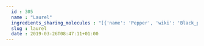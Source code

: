 ```yaml
---
  id : 305
  name : "Laurel"
  ingredients_sharing_molecules : "[{'name': 'Pepper', 'wiki': 'Black_pepper', 'id': 339, 'category': 'Spice', 'common_molecules': [89594, 6549, 5280443, 10582, 10364, 7460, 102667, 6054, 17100, 5280598, 527, 15094, 9064, 8094, 638278, 6072, 637775, 5363388, 644104, 12388, 5280511, 650, 7461, 5367719, 13144, 442355, 441005, 4788, 159055, 26049, 6986, 247, 61020, 8452, 62367, 6918391, 11142, 853433, 638011, 1889, 15394, 5280445, 637566, 240, 33931, 7462, 637563, 5365811, 522266, 8130, 798, 6569, 2758, 5281515, 64685, 7284, 6432404, 440917, 6561, 10430, 8294, 441484, 22311, 93081, 107971, 5284639, 10448, 3473, 8748, 11463, 338, 7288, 8723, 6508206, 92116, 8815, 11552, 79803, 11744854, 1549025, 6050, 6654, 5280804, 7463, 17868, 3314, 7439, 5318042, 637542, 31260, 2345, 5280863, 442501, 784, 442009, 8082, 439341, 7150, 5280343, 1549026, 126, 998, 7847, 8141, 445070, 768, 519361, 18818, 323, 11230, 1183, 6428458, 1110, 9862, 5281553, 5281708, 637511, 31253, 5320250, 5284503, 802, 111037, 72, 61503, 61130, 643941, 999, 439246, 244, 8768, 10393, 26447, 439263, 1130, 107152, 454, 86609, 107, 878, 7136, 444539, 5372954, 7127, 14896, 18635, 7858, 6989, 6616, 8857, 5315892, 403919, 11509, 180, 6184, 643779, 6251, 439533, 11128, 7654]}, {'name': 'Basil', 'wiki': 'Basil', 'id': 250, 'category': 'Herb', 'common_molecules': [89594, 6549, 5280443, 5280598, 10364, 6054, 7284, 527, 15094, 8094, 638278, 6072, 637775, 5363388, 644104, 5280511, 650, 7461, 5367719, 13144, 442355, 441005, 4788, 159055, 26049, 6986, 247, 61020, 8452, 62367, 6918391, 853433, 638011, 1889, 15394, 5280445, 637566, 240, 33931, 7462, 637563, 5365811, 5281167, 522266, 7991, 8130, 798, 6569, 2758, 5281515, 64685, 6432404, 443158, 6561, 12306047, 6448, 637542, 441484, 22311, 93081, 91457, 107971, 5284639, 10448, 11463, 338, 7288, 8723, 6508206, 8294, 8815, 11552, 79803, 11744854, 1549025, 6050, 6654, 5280804, 7463, 3314, 7439, 5318042, 31260, 2345, 5280863, 442501, 784, 10393, 439341, 7150, 5280343, 1549026, 126, 998, 7847, 445070, 768, 519361, 18818, 323, 11230, 1183, 6428458, 1110, 9862, 5281553, 5281708, 637511, 18554, 31253, 5320250, 5284503, 802, 111037, 72, 61503, 643941, 999, 439246, 244, 8768, 26447, 439263, 1130, 107152, 454, 86609, 643820, 67179, 878, 444539, 7127, 7778, 14896, 18635, 7858, 6989, 6616, 8857, 5315892, 403919, 11509, 12306048, 180, 6184, 643779, 107, 6251, 439533, 11128, 7654]}, {'name': 'Ginger', 'wiki': 'Ginger', 'id': 333, 'category': 'Spice', 'common_molecules': [89594, 6549, 5280443, 10582, 10364, 7460, 102667, 6054, 17100, 5280598, 527, 15094, 9064, 8094, 638278, 6072, 637775, 5363388, 644104, 5280511, 650, 7461, 5367719, 13144, 442355, 441005, 4788, 159055, 26049, 6986, 247, 61020, 10819, 8452, 62367, 6918391, 11142, 853433, 6560, 638011, 1889, 15394, 5280445, 637566, 240, 33931, 7462, 637563, 5365811, 8130, 798, 6569, 2758, 64685, 7284, 6432404, 440917, 6561, 12306047, 6448, 637542, 441484, 22311, 91457, 107971, 5284639, 10448, 3473, 8748, 11463, 338, 7288, 8723, 6508206, 8815, 11552, 79803, 1110, 1549025, 6050, 6654, 7463, 5318042, 31260, 2345, 5280863, 442501, 784, 442009, 439341, 7150, 5280343, 1549026, 126, 998, 7847, 8141, 445070, 91354, 768, 519361, 18818, 323, 11230, 1183, 5281515, 9862, 5281708, 637511, 31253, 5284503, 802, 111037, 72, 61503, 61130, 643941, 999, 439246, 244, 8768, 10393, 26447, 439263, 1130, 454, 86609, 643820, 107, 12020, 878, 7136, 444539, 14896, 18635, 7858, 6989, 6616, 8857, 5315892, 403919, 11509, 12306048, 180, 6184, 643779, 6251, 439533, 11128, 7654]}, {'name': 'Rosemary', 'wiki': 'Rosemary', 'id': 264, 'category': 'Herb', 'common_molecules': [89594, 6549, 5280443, 10582, 10364, 7460, 102667, 6054, 17100, 1140, 527, 15094, 9064, 8094, 638278, 6072, 5280598, 637775, 5363388, 644104, 5280511, 650, 7461, 5367719, 13144, 442355, 441005, 4788, 159055, 26049, 61020, 247, 8452, 62367, 6918391, 11142, 853433, 638011, 1889, 15394, 5280445, 637566, 240, 33931, 7462, 444539, 5365811, 8130, 798, 6569, 2758, 5281515, 64685, 7284, 6432404, 440917, 443158, 6561, 10430, 12306047, 6448, 637542, 441484, 22311, 107971, 5284639, 10448, 8748, 11463, 338, 7288, 7463, 6508206, 8294, 11552, 79803, 11744854, 6050, 6654, 6986, 17868, 7439, 5318042, 31260, 2345, 5280863, 442501, 784, 442009, 439341, 7150, 5280343, 1549026, 126, 7654, 7847, 445070, 91354, 768, 18818, 323, 11230, 1183, 1110, 9862, 5281553, 5281708, 637511, 31253, 5320250, 5284503, 802, 111037, 72, 61503, 643941, 999, 439246, 244, 8768, 10393, 26447, 439263, 1130, 454, 643820, 107, 878, 637563, 7127, 8063, 14896, 18635, 8038, 7858, 6989, 6616, 8857, 5315892, 403919, 11509, 180, 8723, 6184, 643779, 6251, 439533, 11128, 998]}, {'name': 'Oregano', 'wiki': 'Oregano', 'id': 337, 'category': 'Spice', 'common_molecules': [89594, 6549, 5280443, 5280598, 10364, 7460, 6054, 17100, 7284, 527, 15094, 8094, 638278, 6072, 637775, 5363388, 644104, 5280511, 650, 7461, 5367719, 13144, 442355, 441005, 4788, 159055, 26049, 6986, 247, 61020, 8452, 62367, 6918391, 11142, 853433, 638011, 1889, 15394, 5280445, 637566, 11230, 240, 33931, 7462, 14257, 444539, 5365811, 522266, 8130, 798, 6569, 5281168, 2758, 5281515, 64685, 21159022, 6432404, 6561, 12306047, 6448, 637542, 441484, 22311, 93081, 91457, 107971, 5284639, 10448, 11463, 338, 7288, 8723, 6508206, 8294, 8815, 11552, 79803, 11744854, 1549025, 6050, 6654, 7463, 17868, 7439, 5318042, 31260, 2345, 5280863, 442501, 784, 10393, 439341, 7150, 5280343, 1549026, 126, 998, 7847, 8141, 445070, 91354, 768, 18818, 323, 8158, 1183, 15600, 1110, 9862, 5281553, 5281708, 637511, 31253, 5320250, 5284503, 802, 111037, 72, 61503, 643941, 999, 439246, 244, 8768, 26447, 439263, 1130, 454, 643820, 107, 878, 637563, 5372954, 14896, 18635, 7858, 6989, 6616, 8857, 5315892, 403919, 11509, 180, 6184, 643779, 6251, 439533, 11128, 7654]}]"
  slug : laurel
  date : 2019-03-26T08:47:11+01:00
---
```



